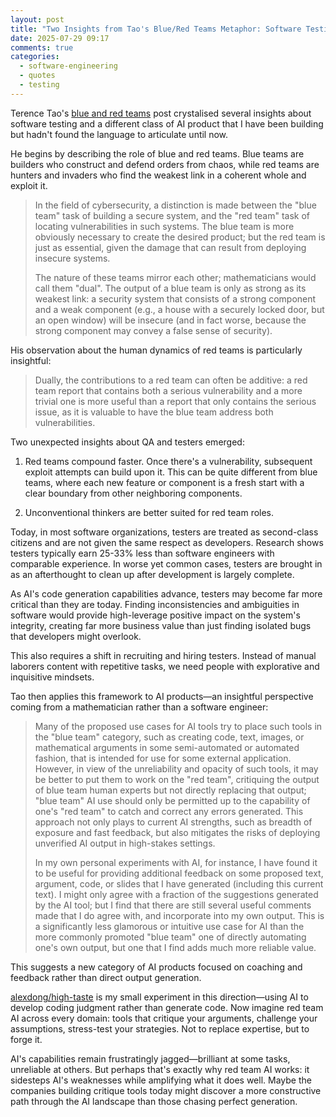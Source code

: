 ```yaml
---
layout: post
title: "Two Insights from Tao's Blue/Red Teams Metaphor: Software Testing's Future and AI as a Coach"
date: 2025-07-29 09:17
comments: true
categories:
  - software-engineering
  - quotes
  - testing
---
```


Terence Tao's [blue and red
teams](https://mathstodon.xyz/@tao/114915604830689046) post crystalised several
insights about software testing and a different class of AI product that I have
been building but hadn't found the language to articulate until now.


He begins by describing the role of blue and red teams. Blue teams are
builders who construct and defend orders from chaos, while red teams are
hunters and invaders who find the weakest link in a coherent whole and exploit
it.

> In the field of cybersecurity, a distinction is made between the "blue team"
> task of building a secure system, and the "red team" task of locating
> vulnerabilities in such systems.  The blue team is more obviously necessary
> to create the desired product; but the red team is just as essential, given
> the damage that can result from deploying insecure systems.
>
> The nature of these teams mirror each other; mathematicians would call them
> "dual".  The output of a blue team is only as strong as its weakest link: a
> security system that consists of a strong component and a weak component
> (e.g., a house with a securely locked door, but an open window) will be
> insecure (and in fact worse, because the strong component may convey a false
> sense of security).  

His observation about the human dynamics of red teams is particularly insightful:

> Dually, the contributions to a red team can often be
> additive: a red team report that contains both a serious vulnerability and a
> more trivial one is more useful than a report that only contains the serious
> issue, as it is valuable to have the blue team address both vulnerabilities.

Two unexpected insights about QA and testers emerged: 

1) Red teams compound faster. Once there's a vulnerability, subsequent exploit
attempts can build upon it.  This can be quite different from blue teams, where
each new feature or component is a fresh start with a clear boundary from other
neighboring components.

2) Unconventional thinkers are better suited for red team roles. 

Today, in most software organizations, testers are treated as second-class
citizens and are not given the same respect as developers. Research shows
testers typically earn 25-33% less than software engineers with comparable
experience. In worse yet common cases, testers are brought in as an
afterthought to clean up after development is largely complete. 

As AI's code generation capabilities advance, testers may become far more
critical than they are today. Finding inconsistencies and ambiguities in
software would provide high-leverage positive impact on the system's integrity,
creating far more business value than just finding isolated bugs that
developers might overlook.

This also requires a shift in recruiting and hiring testers. Instead of manual
laborers content with repetitive tasks, we need people with explorative and
inquisitive mindsets. 

Tao then applies this framework to AI products—an insightful perspective
coming from a mathematician rather than a software engineer:

> Many of the proposed use cases for AI tools try to place such tools in the
> "blue team" category, such as creating code, text, images, or mathematical
> arguments in some semi-automated or automated fashion, that is intended for
> use for some external application.  However, in view of the unreliability and
> opacity of such tools, it may be better to put them to work on the "red
> team", critiquing the output of blue team human experts but not directly
> replacing that output; "blue team" AI use should only be permitted up to the
> capability of one's "red team" to catch and correct any errors generated.
> This approach not only plays to current AI strengths, such as breadth of
> exposure and fast feedback, but also mitigates the risks of deploying
> unverified AI output in high-stakes settings.
> 
> In my own personal experiments with AI, for instance, I have found it to be
> useful for providing additional feedback on some proposed text, argument,
> code, or slides that I have generated (including this current text).  I might
> only agree with a fraction of the suggestions generated by the AI tool; but I
> find that there are still several useful comments made that I do agree with,
> and incorporate into my own output.  This is a significantly less glamorous
> or intuitive use case for AI than the more commonly promoted "blue team" one
> of directly automating one's own output, but one that I find adds much more
> reliable value.

This suggests a new category of AI products focused on coaching and feedback
rather than direct output generation. 

[alexdong/high-taste](https://github.com/alexdong/high-taste) is my small
experiment in this direction—using AI to develop coding judgment rather than
generate code. Now imagine red team AI across every domain: tools that
critique your arguments, challenge your assumptions, stress-test your
strategies. Not to replace expertise, but to forge it.

AI's capabilities remain frustratingly jagged—brilliant at some tasks, 
unreliable at others. But perhaps that's exactly why red team AI works: 
it sidesteps AI's weaknesses while amplifying what it does well. Maybe the 
companies building critique tools today might discover a more constructive
path through the AI landscape than those chasing perfect generation.
